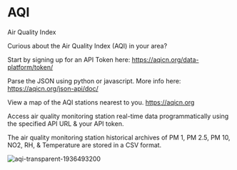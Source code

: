 # AQI
Air Quality Index

Curious about the Air Quality Index (AQI) in your area? 

Start by signing up for an API Token here: https://aqicn.org/data-platform/token/

Parse the JSON using python or javascript. More info here: https://aqicn.org/json-api/doc/

View a map of the AQI stations nearest to you. https://aqicn.org

Access air quality monitoring station real-time data programmatically using the specified API URL & your API token.

The air quality monitoring station historical archives of PM 1, PM 2.5, PM 10, NO2, RH, & Temperature are stored in a CSV format.

![aqi-transparent-1936493200](https://github.com/user-attachments/assets/9bfe9641-3504-4d62-a779-20a8c26c58aa)

